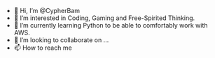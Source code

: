 - 👋 Hi, I’m @CypherBam
- 👀 I’m interested in Coding, Gaming and Free-Spirited Thinking.
- 🌱 I’m currently learning Python to be able to comfortably work with AWS.
- 💞️ I’m looking to collaborate on ...
- 📫 How to reach me 

<!---
cypherbam/cypherbam is a ✨ special ✨ repository because its `README.md` (this file) appears on your GitHub profile.
You can click the Preview link to take a look at your changes.
--->
